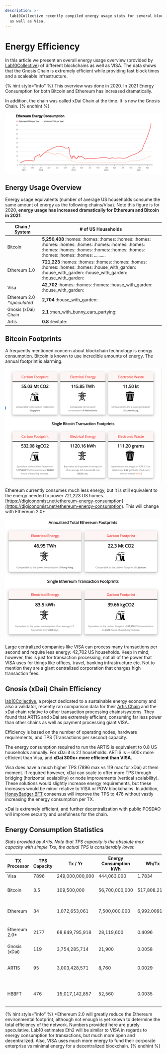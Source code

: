 ```yaml
---
description: >-
  lab10Collective recently compiled energy usage stats for several blockchains
  as well as Visa.
---
```


# Energy Efficiency

In this article we present an overall energy usage overview (provided by [Lab10Collective](https://lab10.coop/)) of different blockchains as well as VISA. The data shows that the Gnosis Chain is extremely efficient while providing fast block times and a scaleable infrastructure.&#x20;

{% hint style="info" %}
This overview was done in 2020. In 2021 Energy Consumption for both Bitcoin and Ethereum has increased dramatically.

In addition, the chain was called xDai Chain at the time. It is now the Gnosis Chain.
{% endhint %}

![](../../../.gitbook/assets/energy-consumption.png)

## Energy Usage Overview

Energy usage equivalents (number of average US households consume the same amount of energy as the following chains/Visa). Note this figure is for 2020, **energy usage has increased dramatically for Ethereum and Bitcoin in 2021**.

| Chain / System              | # of US Households                                                                                                                                                                       |
| --------------------------- | ---------------------------------------------------------------------------------------------------------------------------------------------------------------------------------------- |
| Bitcoin                     | **5,250,408** :homes: :homes: :homes: :homes: :homes: :homes: :homes: :homes: :homes: :homes: :homes: :homes: :homes: :homes: :homes: :homes: :homes: :homes: :homes: :homes: .......... |
| Ethereum 1.0                | **721,223** :homes: :homes: :homes: :homes: :homes: :homes: :homes: :homes: :house\_with\_garden: :house\_with\_garden: :house\_with\_garden: :house\_with\_garden:                      |
| Visa                        | **42,702** :homes: :homes: :homes: :house\_with\_garden: :house\_with\_garden:                                                                                                           |
| Ethereum 2.0 _\*speculated_ | **2,704** :house\_with\_garden:                                                                                                                                                          |
| Gnosis (xDai) Chain         | **2.1** :men\_with\_bunny\_ears\_partying:                                                                                                                                               |
| Artis                       | **0.8** :levitate:                                                                                                                                                                       |

## Bitcoin Footprints

A frequently mentioned concern about blockchain technology is energy consumption. Bitcoin is known to use incredible amounts of energy.  The annual footprint is alarming.&#x20;

![](../../../.gitbook/assets/bitcoin-1.png)

Ethereum currently consumes much less energy, but it is still equivalent to the energy needed to power 721,223 US homes. [https://digiconomist.net/ethereum-energy-consumption](https://digiconomist.net/ethereum-energy-consumption). This will change with Ethereum 2.0\*

![](../../../.gitbook/assets/ethereum.png)

Large centralized companies like VISA can process many transactions per second and require less energy: 42,702 US households. Keep in mind, however, this is just for transaction processing, not all of the power that VISA uses for things like offices, travel, banking infrastructure etc. Not to mention they are a giant centralized corporation that charges high transaction fees.

## Gnosis (xDai) Chain Efficiency

[lab10Collective](https://lab10.coop/), a project dedicated to a sustainable energy economy and also a validator, recently ran comparison data for their [Artis Chain](https://artis.eco/) and the xDai chain relative to other transaction processing chains/systems. They found that ARTIS and xDai are extremely efficient, consuming far less power than other chains as well as payment processing giant VISA.&#x20;

Efficiency is based on the number of operating nodes, hardware requirements, and TPS (Transactions per second) capacity.

The energy consumption required to run the ARTIS is equivalent to 0.8 US households annually. For xDai it is 2.1 households.  ARTIS is \~ 600x more efficient than Visa, and **xDai 300x+ more efficient than VISA**.

Visa does have a much higher TPS (7896 max vs 119 max for xDai) at them moment. If required however, xDai can scale to offer more TPS through bridging (horizontal scalability) or node improvements (vertical scalability). These solutions would slightly increase energy requirements, but these increases would be minor relative to VISA or POW blockchains. In addition, [HoneyBadger BFT](../../../for-validators/consensus/honeybadger-bft-consensus/) consensus will improve the TPS to 476 without vastly increasing the energy consumption per TX.

xDai is extremely efficient, and further decentralization with public POSDAO will improve security and usefulness for the chain.  &#x20;

## Energy Consumption Statistics

_Stats provided by Artis. Note that TPS capacity is the absolute max capacity with simple Txs, the actual TPS is considerably lower._

| TX Processor   | TPS Capacity | Tx / Yr                 | Energy Consumption kWh                           | Wh/Tx                                  | Wh/Tx Compared to Visa                                                                              | avg. # of US households                        |
| -------------- | ------------ | ----------------------- | ------------------------------------------------ | -------------------------------------- | --------------------------------------------------------------------------------------------------- | ---------------------------------------------- |
| Visa           | 7896         |      249,000,000,000    |                                 444,063,000      |                                 1.7834 |                                                                                                     |                                       42,702   |
| Bitcoin        | 3.5          |             109,500,000 |                            56,700,000,000        |                      517,808.2192      | <p>290351x worse<br>  <span data-gb-custom-inline data-tag="emoji" data-code="1f6d1">🛑</span> </p> |                                  5,452,447     |
| Ethereum       | 34           |          1,072,653,061  |                              7,500,000,000       |                          6,992.0091    | <p>3921x worse <br><span data-gb-custom-inline data-tag="emoji" data-code="1f6d1">🛑</span> </p>    |                                     721,223    |
| Ethereum 2.0\* | 2177         | 68,649,795,918          | 28,119,600                                       | 0.4096                                 | <p>4x better<br> <span data-gb-custom-inline data-tag="emoji" data-code="2705">✅</span> </p>        | 2,704                                          |
| Gnosis (xDai)  | 119          |          3,754,285,714  |                                          21,900  |                                 0.0058 | 306x better :white\_check\_mark:                                                                    |                                           2.11 |
| ARTIS          | 95           |          3,003,428,571  |                                            8,760 |                                 0.0029 | <p>611x better</p><p><span data-gb-custom-inline data-tag="emoji" data-code="2705">✅</span> </p>    |                                           0.84 |
| HBBFT          | 476          |        15,017,142,857   |                                          52,560  |                                 0.0035 | <p>510x better </p><p><span data-gb-custom-inline data-tag="emoji" data-code="2705">✅</span> </p>   |                                            5.1 |

{% hint style="info" %}
\*Ethereum 2.0 will greatly reduce the Ethereum environmental footprint, although not enough is yet known to determine the total efficiency of the network. Numbers provided here are purely speculative. Lab10 estimates Eth2 will be similar to VISA in regards to energy consumption for transactions, but much more open and decentralized.  Also, VISA uses much more energy to fund their corporate enterprise vs minimal energy for a decentralized blockchain.
{% endhint %}

